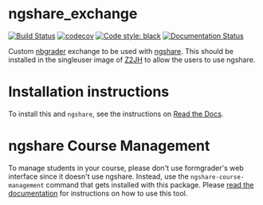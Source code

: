 # ngshare_exchange
[![Build Status](https://travis-ci.org/LibreTexts/ngshare_exchange.svg?branch=master)](https://travis-ci.org/LibreTexts/ngshare_exchange)
[![codecov](https://codecov.io/gh/LibreTexts/ngshare_exchange/branch/master/graph/badge.svg)](https://codecov.io/gh/LibreTexts/ngshare_exchange)
[![Code style: black](https://img.shields.io/badge/code%20style-black-000000.svg)](https://github.com/psf/black)
[![Documentation Status](https://readthedocs.org/projects/ngshare-exchange/badge/?version=latest)](https://ngshare-exchange.readthedocs.io/en/latest/?badge=latest)

Custom [nbgrader](https://github.com/jupyter/nbgrader) exchange to be used with [ngshare](https://github.com/lxylxy123456/ngshare). This should be installed in the singleuser image of [Z2JH](https://github.com/jupyterhub/zero-to-jupyterhub-k8s) to allow the users to use ngshare.

# Installation instructions

To install this and `ngshare`, see the instructions on [Read the Docs](https://ngshare.readthedocs.io/en/latest/user_guide/install.html).

# ngshare Course Management

To manage students in your course, please don't use formgrader's web interface since it doesn't use ngshare. Instead, use the `ngshare-course-management` command that gets installed with this package. Please [read the documentation](https://ngshare.readthedocs.io/en/latest/user_guide/course_management.html) for instructions on how to use this tool.
